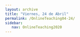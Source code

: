 ```yaml
---
layout: archive
title: "Viernes, 24 de Abril"
permalink: /OnlineTeaching04-24/
sidebar:
   nav: OnlineTeaching2020
---
```

